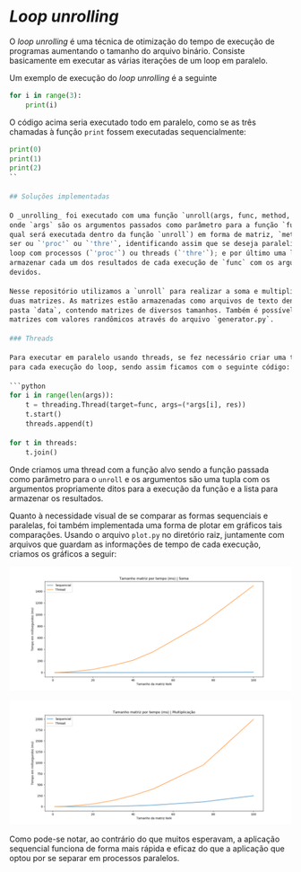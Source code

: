 # _Loop unrolling_

O _loop unrolling_ é uma técnica de otimização do tempo de execução de programas
aumentando o tamanho do arquivo binário. Consiste basicamente em executar as
várias iterações de um loop em paralelo.

Um exemplo de execução do _loop unrolling_ é a seguinte

```python
for i in range(3):
    print(i)
```

O código acima seria executado todo em paralelo, como se as três chamadas à
função `print` fossem executadas sequencialmente:

```python
print(0)
print(1)
print(2)
``

## Soluções implementadas

O _unrolling_ foi executado com uma função `unroll(args, func, method, res)`,
onde `args` são os argumentos passados como parâmetro para a função `func` (a
qual será executada dentro da função `unroll`) em forma de matriz, `method` pode
ser ou `'proc'` ou `'thre'`, identificando assim que se deseja paralelizar o
loop com processos (`'proc'`) ou threads (`'thre'`); e por último uma lista para
armazenar cada um dos resultados de cada execução de `func` com os argumentos
devidos.

Nesse repositório utilizamos a `unroll` para realizar a soma e multiplicação de
duas matrizes. As matrizes estão armazenadas como arquivos de texto dentro da
pasta `data`, contendo matrizes de diversos tamanhos. Também é possível gerar
matrizes com valores randômicos através do arquivo `generator.py`.

### Threads

Para executar em paralelo usando threads, se fez necessário criar uma thread
para cada execução do loop, sendo assim ficamos com o seguinte código:

```python
for i in range(len(args)):
    t = threading.Thread(target=func, args=(*args[i], res))
    t.start()
    threads.append(t)

for t in threads:
    t.join()
```

Onde criamos uma thread com a função alvo sendo a função passada como parâmetro
para o `unroll` e os argumentos são uma tupla com os argumentos propriamente
ditos para a execução da função e a lista para armazenar os resultados.

Quanto à necessidade visual de se comparar as formas sequenciais e paralelas,
foi também implementada uma forma de plotar em gráficos tais comparações.
Usando o arquivo `plot.py` no diretório raiz, juntamente com arquivos que
guardam as informações de tempo de cada execução, criamos os gráficos a seguir:

![000000_Tim](img/Soma.png)


![kk](img/Multiplicacao.png)

Como pode-se notar, ao contrário do que muitos esperavam, a aplicação sequencial
funciona de forma mais rápida e eficaz do que a aplicação que optou por se
separar em processos paralelos.
